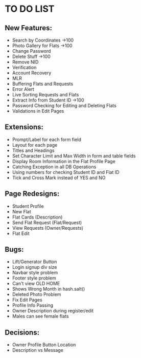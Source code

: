 # TO DO LIST

## New Features:
* Search by Coordinates             ->100
* Photo Gallery for Flats           ->100
* Change Password
* Delete Stuff                      ->100
* Remove NID
* Verification
* Account Recovery
* MLR
* Buffering Flats and Requests
* Error Alert
* Live Sorting Requests and Flats
* Extract Info from Student ID      ->100
* Password Checking for Editing and Deleting Flats
* Validations in Edit Pages

## Extensions:
* Prompt/Label for each form field
* Layout for each page
* Titles and Headings
* Set Character Limit and Max Width in form and table fields
* Display Room Information in the Flat Profile Page
* Catching Exception in all DB Operations
* Using numbers for checking Student ID and Flat ID
* Tick and Cross Mark instead of YES and NO

## Page Redesigns:
* Student Profile
* New Flat
* Flat Cards (Description)
* Send Flat Request (Flat/Request)
* View Requests (Owner/Requests)
* Flat Edit

## Bugs:
* Lift/Generator Button
* Login signup div size
* Navbar style problem
* Footer style problem
* Can't view OLD HOME
* Shows Wrong Month in hash.salt()
* Deleted Photo Problem
* Fix Edit Pages
* Profile Info Passing
* Owner Description during register/edit
* Males can see female flats

## Decisions:
* Owner Profile Button Location
* Description vs Message